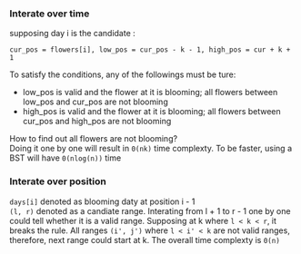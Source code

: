 ### **Interate over time**
supposing day i is the candidate : 
```
cur_pos = flowers[i], low_pos = cur_pos - k - 1, high_pos = cur + k + 1
```
To satisfy the conditions, any of the followings must be ture:
- low_pos is valid and the flower at it is blooming; all flowers between low_pos and cur_pos are not blooming 
- high_pos is valid and the flower at it is blooming; all flowers between cur_pos and high_pos are not blooming 

How to find out all flowers are not blooming? <br />
Doing it one by one will result in ```0(nk)``` time complexty. To be faster, using a BST will have ```0(nlog(n))``` time 

### **Interate over position**
```days[i]``` denoted as blooming daty at position i - 1 <br />
```(l, r)``` denoted as a candiate range. Interating from l + 1 to r - 1 one by one could tell whether it is a valid range. Supposing at k where ```l < k < r```, it breaks the rule. All ranges ```(i', j')``` where ``` l < i' < k ``` are not valid ranges, therefore, next range could start at k. The overall time complexty is ```0(n)```